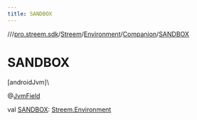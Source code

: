 ```yaml
---
title: SANDBOX
---
```

//[<root>](../../../../../index.html)/[pro.streem.sdk](../../../index.html)/[Streem](../../index.html)/[Environment](../index.html)/[Companion](index.html)/[SANDBOX](-s-a-n-d-b-o-x.html)



# SANDBOX



[androidJvm]\




@[JvmField](https://kotlinlang.org/api/latest/jvm/stdlib/kotlin.jvm/-jvm-field/index.html)



val [SANDBOX](-s-a-n-d-b-o-x.html): [Streem.Environment](../index.html)




